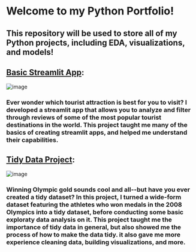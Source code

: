 # Welcome to my Python Portfolio!

## This repository will be used to store all of my Python projects, including EDA, visualizations, and models!

## [Basic Streamlit App](https://github.com/JackOwens38/OWENS-Python-Portfolio/tree/main/basic-streamlit-app):
![image](https://github.com/user-attachments/assets/7cd18fac-5750-43d2-ad7c-4737fca0a38c)

### Ever wonder which tourist attraction is best for you to visit? I developed a streamlit app that allows you to analyze and filter through reviews of some of the most popular tourist destinations in the world. This project taught me many of the basics of creating streamlit apps, and helped me understand their capabilities. 

## [Tidy Data Project](https://github.com/JackOwens38/OWENS-Python-Portfolio/tree/main/tidy_data_project):
![image](https://github.com/user-attachments/assets/a4ddca91-bb92-469b-9d24-b236bebb8f02)

### Winning Olympic gold sounds cool and all--but have you ever created a tidy dataset? In this project, I turned a wide-form dataset featuring the athletes who won medals in the 2008 Olympics into a tidy dataset, before conducting some basic exploraty data analysis on it. This project taught me the importance of tidy data in general, but also showed me the process of how to make the data tidy. it also gave me more experience cleaning data, building visualizations, and more.
